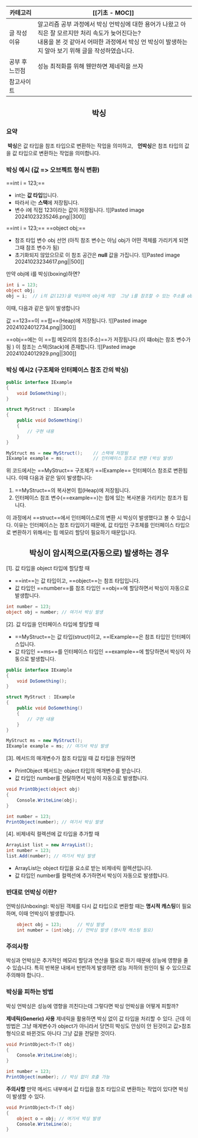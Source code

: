 
| 카테고리     | [[기초 - MOC]]                                                                                                          |
| -------- | --------------------------------------------------------------------------------------------------------------------- |
| 글 작성 이유  | 알고리즘 공부 과정에서 박싱 언박싱에 대한 용어가 나왔고 아직은 잘 모르지만 처리 속도가 늦어진다는? <br>내용을 본 것 같아서 어떠한 과정에서 박싱 언 박싱이 발생하는지 알아 보기 위해 글을 작성하였습니다. |
| 공부 후 느낀점 | 성능 최적화를 위해 웬만하면 제네릭을 쓰자                                                                                               |
| 참고사이트    |                                                                                                                       |
## <center>박싱</center>
### 요약
 **박싱**은 값 타입을 참조 타입으로 변환하는 작업을 의미하고, 
 **언박싱**은 참조 타입의 값을 값 타입으로 변환하는 작업을 의미합니다.

### 박싱 예시 (값 => 오브젝트 형식 변환)

==int i = 123;==
* int는 **값 타입**입니다.
* 따라서 i는 **스택**에 저장됩니다.
* 변수 i에 직접 123이라는 값이 저장됩니다.
![[Pasted image 20241023235246.png||300]]

==int i = 123;==
==object obj;== 
* 참조 타입 변수 obj 선언 (아직 참조 변수는 아님 obj가 어떤 객체를 가리키게 되면 그때 참조 변수가 됨)
* 초기화되지 않았으므로 이 참조 공간은 **null** 값을 가집니다.
![[Pasted image 20241023234617.png||500]]

만약 obj에 i를 박싱(boxing)하면?
``` csharp
int i = 123;
object obj;
obj = i;  // i의 값(123)을 박싱하여 obj에 저장  그냥 i를 참조할 수 있는 주소를 obj에 저장하는 개념으로 해석하면 쉬움
```

이때, 다음과 같은 일이 발생합니다

값 ==123==이 ==힙==(Heap)에 저장됩니다.
![[Pasted image 20241024012734.png||300]]

==obj==에는 이 ==힙 메모리의 참조(주소)==가 저장됩니다.(이 떄obj는 참조 변수가 됨 ) 이 참조는 스택(Stack)에 존재합니다.
![[Pasted image 20241024012929.png||300]]

### 박싱 예시2 (구조체와 인터페이스 참조 간의  박싱)
``` csharp
public interface IExample
{
    void DoSomething();
}

struct MyStruct : IExample
{
    public void DoSomething()
    {
        // 구현 내용
    }
}

MyStruct ms = new MyStruct();    // 스택에 저장됨
IExample example = ms;           // 인터페이스 참조로 변환 (박싱 발생)
```

위 코드에서는 ==MyStruct== 구조체가 ==IExample== 인터페이스 참조로 변환됩니다. 이때 다음과 같은 일이 발생합니다:

1. ==MyStruct==의 복사본이 힙(Heap)에 저장됩니다.
2. 인터페이스 참조 변수(==example==)는 힙에 있는 복사본을 가리키는 참조가 됩니다.

이 과정에서 ==struct==에서 인터페이스로의 변환 시 박싱이 발생했다고 볼 수 있습니다. 
이유는 인터페이스는 참조 타입이기 때문에, 값 타입인 구조체를 인터페이스 타입으로 변환하기 위해서는 힙 메모리 할당이 필요하기 때문입니다.
## <center>박싱이 암시적으로(자동으로) 발생하는 경우</center>
[1]. 값 타입을 object 타입에 할당할 때
- ==int==는 값 타입이고, ==object==는 참조 타입입니다.
- 값 타입인 ==number==를 참조 타입인 ==obj==에 할당하면서 박싱이 자동으로 발생합니다.
``` csharp
int number = 123;
object obj = number; // 여기서 박싱 발생
```

[2]. 값 타입을 인터페이스 타입에 할당할 때
- ==MyStruct==는 값 타입(struct)이고, ==IExample==은 참조 타입인 인터페이스입니다.
- 값 타입인 ==ms==를 인터페이스 타입인 ==example==에 할당하면서 박싱이 자동으로 발생합니다.
``` csharp
public interface IExample
{
    void DoSomething();
}

struct MyStruct : IExample
{
    public void DoSomething()
    {
        // 구현 내용
    }
}

MyStruct ms = new MyStruct();
IExample example = ms; // 여기서 박싱 발생

```

[3]. 메서드의 매개변수가 참조 타입일 때 값 타입을 전달하면
-  PrintObject 메서드는 object 타입의 매개변수를 받습니다.
- 값 타입인 number를 전달하면서 박싱이 자동으로 발생합니다.
``` csharp
void PrintObject(object obj)
{
    Console.WriteLine(obj);
}

int number = 123;
PrintObject(number); // 여기서 박싱 발생
```

[4]. 비제네릭 컬렉션에 값 타입을 추가할 때
``` csharp
ArrayList list = new ArrayList();
int number = 123;
list.Add(number); // 여기서 박싱 발생

```
- ArrayList는 object 타입을 요소로 받는 비제네릭 컬렉션입니다.
- 값 타입인 number를 컬렉션에 추가하면서 박싱이 자동으로 발생합니다.
### 반대로 언박싱 이란?
언박싱(Unboxing): 박싱된 객체를 다시 값 타입으로 변환할 때는 **명시적 캐스팅**이 필요하며, 이때 언박싱이 발생합니다.
``` csharp
    object obj = 123;      // 박싱 발생
    int number = (int)obj; // 언박싱 발생 (명시적 캐스팅 필요)
```
### 주의사항 
박싱과 언박싱은 추가적인 메모리 할당과 연산을 필요로 하기 때문에 성능에 영향을 줄 수 있습니다. 특히 반복문 내에서 빈번하게 발생하면 성능 저하의 원인이 될 수 있으므로 주의해야 합니다..
### 박싱을 피하는 방법
박싱 언박싱은 성능에 영향을 끼친다는데 그렇다면 박싱 언박싱을 어떻게 피할까?

**제네릭(Generic) 사용** 
제네릭을 활용하면 박싱 없이 값 타입을 처리할 수 있다. 근데 이 방법은 그냥 매게변수가 object가 아니라서 당연히 박싱도 안싱이 안 된것이고 값>참조 형식으로 바뀐것도 아니다 그냥 값을 전달한 것이다.
``` csharp
void PrintObject<T>(T obj)
{
    Console.WriteLine(obj);
}

int number = 123;
PrintObject(number); // 박싱 없이 호출 가능
```

**주의사항**
만약 메서드 내부에서 값 타입을 참조 타입으로 변환하는 작업이 있다면 박싱이 발생할 수 있다.
``` csharp
void PrintObject<T>(T obj)
{
    object o = obj; // 여기서 박싱 발생
    Console.WriteLine(o);
}

```